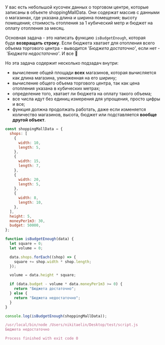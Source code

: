   

У вас есть небольшой кусочек данных о торговом центре, которые записаны в объекте shoppingMallData. Они содержат массив с данными о магазинах, где указана длина и ширина помещения; высоту помещения; стоимость отопления за 1 кубический метр и бюджет на оплату отопления за месяц.

Основная задача - это написать функцию `isBudgetEnough`, которая буде **возвращать** **строку**. Если бюджета хватает для отопления всего объема торгового центра - выводится _'Бюджета достаточно'_, если нет - _'Бюджета недостаточно'_. И все 🙂

Но эта задача содержит несколько подзадач внутри:

- вычисление общей площади **всех** магазинов, которая вычисляется как длина магазина, умноженная на его ширину;
- вычисление общего объема торгового центра, так как цена отопления указана в кубических метрах;
- определение того, хватает ли бюджета на оплату такого объема;
- все числа идут без единиц измерения для упрощения, просто цифры и все;
- функция должна продолжать работать, даже если изменяется количество магазинов, высота, бюджет или подставляется **вообще другой объект**.

```JavaScript
const shoppingMallData = {
  shops: [
    {
      width: 10,
      length: 5,
    },
    {
      width: 15,
      length: 7,
    },
    {
      width: 20,
      length: 5,
    },
    {
      width: 8,
      length: 10,
    },
  ],
  height: 5,
  moneyPer1m3: 30,
  budget: 50000,
};

function isBudgetEnough(data) {
  let square = 0;
  let volume = 0;

  data.shops.forEach((shop) => {
    square += shop.width * shop.length;
  });

  volume = data.height * square;

  if (data.budget - volume * data.moneyPer1m3 >= 0) {
    return "Бюджета достаточно";
  } else {
    return "Бюджета недостаточно";
  }
}

console.log(isBudgetEnough(shoppingMallData));
```

```JavaScript
/usr/local/bin/node /Users/nikitaelin/Desktop/test/script.js
Бюджета недостаточно

Process finished with exit code 0
```